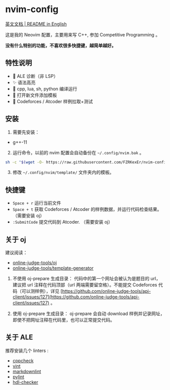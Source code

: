 # nvim-config

[英文文档 | README in English](README-en.md)

这是我的 Neovim 配置，主要用来写 C++, 参加 Competitive Programming 。

**没有什么特别的功能，不喜欢很多快捷键，越简单越好。**

## 特性说明

- 🌈 ALE 诊断（非 LSP）
- ✨ 语法高亮
- 🚀 cpp, lua, sh, python 编译运行
- 📖 打开新文件添加模板
- 👑 Codeforces / Atcoder 样例拉取+测试

## 安装

1. 需要先安装：

  - g++-11

2. 运行命令，以前的 nvim 配置会自动备份在 `~/.config/nvim.bak` 。

  ```sh
  sh -c "$(wget -O- https://raw.githubusercontent.com/FZRKexEr/nvim-config/main/install.sh)"
  ```

3. 修改 `~/.config/nvim/template/` 文件夹内的模板。

## 快捷键

- `Space + r` 运行当前文件
- `Space + t` 获取 Codeforces / Atcoder 的样例数据，并运行代码检查结果。（需要安装 oj）
- `:SubmitCode` 提交代码到 Atcoder. （需要安装 oj）

## 关于 oj

建议阅读：

- [online-judge-tools/oj](https://github.com/online-judge-tools/oj)
- [online-judge-tools/template-generator](https://github.com/online-judge-tools/template-generator)


1. 不使用 oj-prepare 生成目录：
  代码中的第一个网址会被认为是题目的 url，建议把 url 注释在代码顶部（url 两端需要留空格）。不能提交 Codeforces 代码（可以测样例），详见 [https://github.com/online-judge-tools/api-client/issues/127](https://github.com/online-judge-tools/api-client/issues/127) 。

2. 使用 oj-prepare 生成目录：
  oj-prepare 会自动 download 样例并记录网址，即使不把网址注释在代码里，也可以正常提交代码。

## 关于 ALE

推荐安装几个 linters :

- [cppcheck](https://github.com/danmar/cppcheck)
- [vint](https://github.com/Vimjas/vint)
- [markdownlint](https://github.com/DavidAnson/markdownlint)
- [pylint](https://github.com/PyCQA/pylint)
- [hdl-checker](https://github.com/suoto/hdl_checker)
